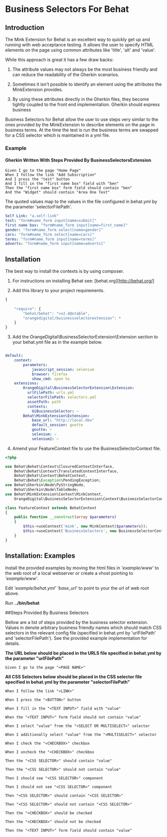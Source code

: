 # Business Selectors For Behat

## Introduction 

The Mink Extension for Behat is an excellent way to quickly get up and running 
with web acceptance testing. It allows the user to specify HTML elements on the
page using common attributes like 'title', 'alt' and 'value'. 

While this approach is great it has a few draw backs: 

1) The attribute values may not always be the most business friendly and can 
reduce the readability of the Gherkin scenarios.

2) Sometimes it isn't possible to identify an element using the attributes 
the MinkExtension provides. 

3) By using these attributes directly in the Gherkin files, they become tightly 
coupled to the front end implementation. Gherkin should express business      

Business Selectors for Behat allow the user to use steps very similar to the 
ones provided by the MinkExtension to describe elements on the page in business
terms. At the time the test is run the business terms are swapped for a CSS 
selector which is maintained in a yml file.  

### Example

#### Gherkin Written With Steps Provided By BusinessSelectorsExtension

````cucumber
Given I go to the page "Home Page" 
When I follow the link "Add Subscription"
And I press the "test" button
And I fill in the "first name box" field with "ben"
Then the "first name box" form field should contain "ben"
And the "Widget" should contain "Area One Text"
````
The quoted values map to the values in the file configured in behat.yml 
by the parameter 'selectorFilePath'. 

````yaml
Self Link: "a.self-link"
test: "form#name_form input[name=submit]"
first name box: "form#name_form input[name=first_name]"
gender: "form#name_form select[name=gender]"
cars: "form#name_form select[name=cars]"
terms: "form#name_form input[name=terms]"
adverts: "form#name_form input[name=adverts]"
````

## Installation

The best way to install the contexts is by using composer. 

1) For instructions on installing Behat see: [behat.org][http://behat.org/]

2) Add this library to your project requirements. 

````javascript
{   
    
    "require": {
        "behat/behat": ">v2.4@stable",
        "orangedigital/businessselectorextension": *
    }
}
````

3) Add the OrangeDigital\BusinessSelectorExtension\Extension section to your
behat.yml file as in the example below.

````yaml

default:
    context:
        parameters:
            javascript_session: selenium
            browser: firefox
            show_cmd: open %s
    extensions:
        OrangeDigital\BusinessSelectorExtension\Extension:
          urlFilePath: urls.yml
          selectorFilePath: selectors.yml
          assetPath: path
          contexts:
            UiBusinessSelector: ~
        Behat\MinkExtension\Extension:
            base_url: "http://local.dev"
            default_session: goutte
            goutte: ~
            selenium: ~
            selenium2: ~

````

4) Amend your FeatureContext file to use the BusinessSelectorContext file. 

````php 
<?php

use Behat\Behat\Context\ClosuredContextInterface,
    Behat\Behat\Context\TranslatedContextInterface,
    Behat\Behat\Context\BehatContext,
    Behat\Behat\Exception\PendingException;
use Behat\Gherkin\Node\PyStringNode,
    Behat\Gherkin\Node\TableNode;
use Behat\MinkExtension\Context\MinkContext,
    OrangeDigital\BusinessSelectorExtension\Context\BusinessSelectorContext;

class FeatureContext extends BehatContext
{
    public function __construct(array $parameters)
    {
        $this->useContext('mink', new MinkContext($parameters));
        $this->useContext('BusinessSelectors', new BusinessSelectorContext($parameters));
    }
}


````

## Installation: Examples ##

Install the provided examples by moving the html files in *'example/www'* to the 
web root of a local webserver or create a vhost pointing to *'example/www'*. 

Edit *'example/behat.yml'* *'base_url'* to point to your the url of web root above.

Run **../bin/behat**

##Steps Provided By Business Selectors

Bellow are a list of steps provided by the business selector extension. Values in 
<BRACKETS> denote arbitrary business friendly names which should match CSS 
selectors in the relevant config file (specified in behat.yml by 'urlFilePath' 
and 'selectorFilePath'). See the provided example implementation for details.   

**The URL below should be placed in the URLS file specified in behat.yml by the 
parameter "urlFilePath"**

````cucumber
Given I go to the page "<PAGE NAME>" 
````

**All CSS Selectors below should be placed in the CSS selector file specified
in behat.yml by the parameter "selectorFilePath"**


````cucumber
When I follow the link "<LINK>"
````

````cucumber
When I press the "<BUTTON>" button
````

````cucumber
When I fill in the "<TEXT INPUT>" field with "value"
````

````cucumber
When the "<TEXT INPUT>" form field should not contain "value"
````

````cucumber
When I select "value" from the "<SELECT OR MULTISELECT>" selector
````

````cucumber
When I additionally select "value" from the "<MULTISELECT>" selector
````

````cucumber
When I check the "<CHECKBOX>" checkbox
````

````cucumber
When I uncheck the "<CHECKBOX>" checkbox
````

````cucumber
Then the "<CSS SELECTOR>" should contain "value"
````

````cucumber
Then the "<CSS SELECTOR>" should not contain "value"
````

````cucumber
Then I should see "<CSS SELECTOR>" component
````

````cucumber
Then I should not see "<CSS SELECTOR>" component
````

````cucumber
Then "<CSS SELECTOR>" should contain "<CSS SELECTOR>"
````

````cucumber
Then "<CSS SELECTOR>" should not contain "<CSS SELECTOR>"
````

````cucumber
Then the "<CHECKBOX>" should be checked
````

````cucumber
Then the "<CHECKBOX>" should not be checked
````

````cucumber
Then the "<TEXT INPUT>" form field should contain "value"
````